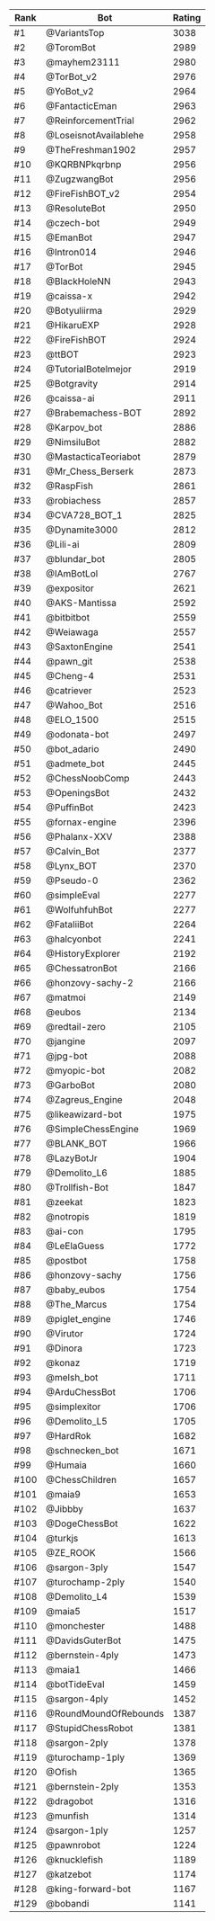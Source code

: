 Rank|Bot|Rating
---|---|---
#1|@VariantsTop|3038
#2|@ToromBot|2989
#3|@mayhem23111|2980
#4|@TorBot_v2|2976
#5|@YoBot_v2|2964
#6|@FantacticEman|2963
#7|@ReinforcementTrial|2962
#8|@LoseisnotAvailablehe|2958
#9|@TheFreshman1902|2957
#10|@KQRBNPkqrbnp|2956
#11|@ZugzwangBot|2956
#12|@FireFishBOT_v2|2954
#13|@ResoluteBot|2950
#14|@czech-bot|2949
#15|@EmanBot|2947
#16|@Intron014|2946
#17|@TorBot|2945
#18|@BlackHoleNN|2943
#19|@caissa-x|2942
#20|@Botyuliirma|2929
#21|@HikaruEXP|2928
#22|@FireFishBOT|2924
#23|@ttBOT|2923
#24|@TutorialBotelmejor|2919
#25|@Botgravity|2914
#26|@caissa-ai|2911
#27|@Brabemachess-BOT|2892
#28|@Karpov_bot|2886
#29|@NimsiluBot|2882
#30|@MastacticaTeoriabot|2879
#31|@Mr_Chess_Berserk|2873
#32|@RaspFish|2861
#33|@robiachess|2857
#34|@CVA728_BOT_1|2825
#35|@Dynamite3000|2812
#36|@Lili-ai|2809
#37|@blundar_bot|2805
#38|@IAmBotLol|2767
#39|@expositor|2621
#40|@AKS-Mantissa|2592
#41|@bitbitbot|2559
#42|@Weiawaga|2557
#43|@SaxtonEngine|2541
#44|@pawn_git|2538
#45|@Cheng-4|2531
#46|@catriever|2523
#47|@Wahoo_Bot|2516
#48|@ELO_1500|2515
#49|@odonata-bot|2497
#50|@bot_adario|2490
#51|@admete_bot|2445
#52|@ChessNoobComp|2443
#53|@OpeningsBot|2432
#54|@PuffinBot|2423
#55|@fornax-engine|2396
#56|@Phalanx-XXV|2388
#57|@Calvin_Bot|2377
#58|@Lynx_BOT|2370
#59|@Pseudo-0|2362
#60|@simpleEval|2277
#61|@WolfuhfuhBot|2277
#62|@FataliiBot|2264
#63|@halcyonbot|2241
#64|@HistoryExplorer|2192
#65|@ChessatronBot|2166
#66|@honzovy-sachy-2|2166
#67|@matmoi|2149
#68|@eubos|2134
#69|@redtail-zero|2105
#70|@jangine|2097
#71|@jpg-bot|2088
#72|@myopic-bot|2082
#73|@GarboBot|2080
#74|@Zagreus_Engine|2048
#75|@likeawizard-bot|1975
#76|@SimpleChessEngine|1969
#77|@BLANK_BOT|1966
#78|@LazyBotJr|1904
#79|@Demolito_L6|1885
#80|@Trollfish-Bot|1847
#81|@zeekat|1823
#82|@notropis|1819
#83|@ai-con|1795
#84|@LeElaGuess|1772
#85|@postbot|1758
#86|@honzovy-sachy|1756
#87|@baby_eubos|1754
#88|@The_Marcus|1754
#89|@piglet_engine|1746
#90|@Virutor|1724
#91|@Dinora|1723
#92|@konaz|1719
#93|@melsh_bot|1711
#94|@ArduChessBot|1706
#95|@simplexitor|1706
#96|@Demolito_L5|1705
#97|@HardRok|1682
#98|@schnecken_bot|1671
#99|@Humaia|1660
#100|@ChessChildren|1657
#101|@maia9|1653
#102|@Jibbby|1637
#103|@DogeChessBot|1622
#104|@turkjs|1613
#105|@ZE_ROOK|1566
#106|@sargon-3ply|1547
#107|@turochamp-2ply|1540
#108|@Demolito_L4|1539
#109|@maia5|1517
#110|@monchester|1488
#111|@DavidsGuterBot|1475
#112|@bernstein-4ply|1473
#113|@maia1|1466
#114|@botTideEval|1459
#115|@sargon-4ply|1452
#116|@RoundMoundOfRebounds|1387
#117|@StupidChessRobot|1381
#118|@sargon-2ply|1378
#119|@turochamp-1ply|1369
#120|@Ofish|1365
#121|@bernstein-2ply|1353
#122|@dragobot|1316
#123|@munfish|1314
#124|@sargon-1ply|1257
#125|@pawnrobot|1224
#126|@knucklefish|1189
#127|@katzebot|1174
#128|@king-forward-bot|1167
#129|@bobandi|1141
